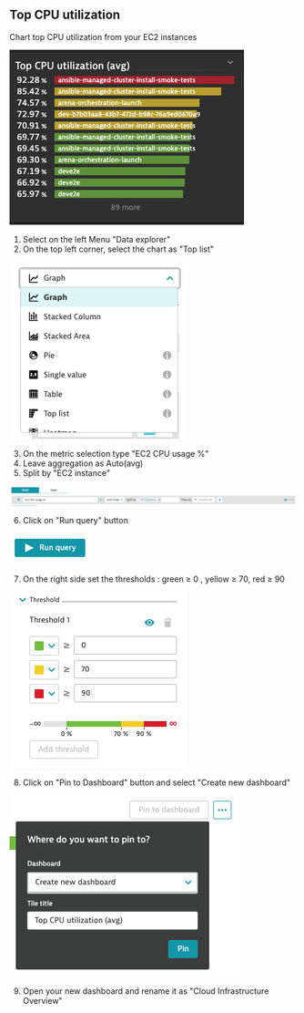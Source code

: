 ## Top CPU utilization

Chart top CPU utilization from your EC2 instances

![02_04_topcpu](../../../assets/images/02_04_topcpu.png)

1. Select on the left Menu "Data explorer"
2. On the top left corner, select the chart as "Top list"

![02_04_chartselector](../../../assets/images/02_04_chartselector.png)

3. On the metric selection type "EC2 CPU usage %"
4. Leave aggregation as Auto(avg)
5. Split by "EC2 instance"

![02_04_metricselector](../../../assets/images/02_04_metricselector.png)

6. Click on "Run query" button

![02_04_run](../../../assets/images/02_04_run.png)

7. On the right side set the thresholds : green ≥ 0 , yellow ≥ 70, red ≥ 90 

![02_04_thresholds](../../../assets/images/02_04_thresholds.png)

8. Click on "Pin to Dashboard" button and select "Create new dashboard"

![02_04_pintodashboard](../../../assets/images/02_04_pintodashboard.png)

9. Open your new dashboard and rename it as "Cloud Infrastructure Overview"
